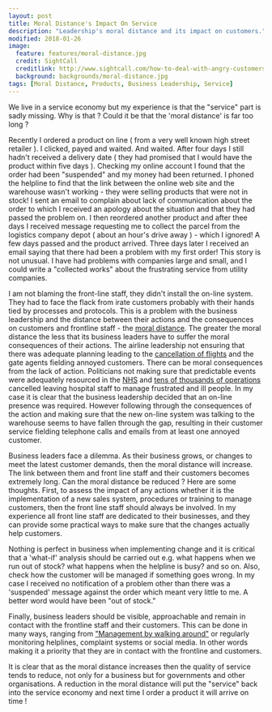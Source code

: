 ```yaml
---
layout: post
title: Moral Distance's Impact On Service
description: "Leadership's moral distance and its impact on customers."
modified: 2018-01-26
image:
  feature: features/moral-distance.jpg
  credit: SightCall
  creditlink: http://www.sightcall.com/how-to-deal-with-angry-customers/
  background: backgrounds/moral-distance.jpg
tags: [Moral Distance, Products, Business Leadership, Service]
---
```


We live in a service economy but my experience is that the "service" part is sadly missing. Why is that ? Could it be that the 'moral distance' is far too long ?

Recently I ordered a product on line ( from a very well known high street retailer ). I clicked, payed and waited. And waited. After four days I still hadn't received a delivery date ( they had promised that I would have the product within five days ). Checking my online account I found that the order had been "suspended" and my money had been returned. I phoned the helpline to find that the link between the online web site and the warehouse wasn't working - they were selling products that were not in stock!  I sent an email to complain about lack of communication about the order to which I received an apology about the situation and that they had passed the problem on. I then reordered another product and after thee days I received message requesting me to collect the parcel from the logistics company depot ( about an hour's drive away ) - which I ignored! A few days passed and the product arrived.  Three days later I received an email saying that there had been a problem with my first order! This story is not unusual. I have had problems with companies large and small, and I could write a "collected works" about the frustrating service from utility companies.

I am not blaming the front-line staff, they didn't install the on-line system. They had to face the flack from irate customers probably with their hands tied by processes and protocols. This is a problem with the business leadership and the distance between their actions and the consequences on customers and frontline staff - the [moral distance](https://www.ft.com/content/9df4203e-0438-11e5-95ad-00144feabdc0). The greater the moral distance the less that its business leaders have to suffer the moral consequences of their actions. The airline leadership not ensuring that there was adequate planning leading to the [cancellation of flights](https://www.theguardian.com/business/2017/sep/18/qa-why-is-ryanair-cancelling-flights-and-what-can-you-do) and the gate agents fielding annoyed customers. There can be moral consequences from the lack of action.  Politicians not making sure that predictable events were adequately resourced in the [NHS](https://en.wikipedia.org/wiki/National_Health_Service) and [tens of thousands of operations](http://www.dailymail.co.uk/health/article-99731/Crisis-cancelled-NHS-operations.html) cancelled leaving hospital staff to manage frustrated and ill people. In my case it is clear that the business leadership decided that an on-line presence was required. However following through the consequences of the action and making sure that the new on-line system was talking to the warehouse seems to have fallen through the gap, resulting in their customer service fielding telephone calls and emails from at least one annoyed customer.

Business leaders face a dilemma. As their business grows, or changes to meet the latest customer demands,  then the moral distance will increase. The link between them and front line staff and their customers becomes extremely long.  Can the moral distance be reduced ? Here are some thoughts. First, to assess the impact of any actions whether it is the implementation of a new sales system, procedures or training to manage customers, then the front line staff should always be involved. In my experience all front line staff are dedicated to their businesses, and they can provide some practical ways to make sure that the changes actually help customers.

Nothing is perfect in business when implementing change and it is critical that a 'what-if' analysis should be carried out e.g. what happens when we run out of stock? what happens when the helpline is busy? and so on. Also, check how the customer will be managed if something goes wrong. In my case I received no notification of a problem other than there was a 'suspended' message against the order which meant very little to me. A better word would have been "out of stock."

Finally, business leaders should be visible, approachable and remain in contact with the frontline staff and their customers. This can be done in many ways, ranging from ["Management by walking around"](http://fortune.com/2012/08/23/management-by-walking-around-6-tips-to-make-it-work/) or regularly monitoring helplines, complaint systems or social media. In other words making it a priority that they are in contact with the frontline and customers.

It is clear that as the moral distance increases then the quality of service tends to reduce, not only for a business but for governments and other organisations. A reduction in the moral distance will put the "service" back into the service economy and next time I order a product it will arrive on time !
